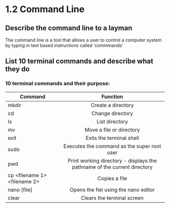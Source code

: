 # 1.2 Command Line

## Describe the command line to a layman
The command line is a tool that allows a user to control a computer system by typing in text based instructions called 'commmands'

## List 10 terminal commands and describe what they do

### 10 terminal commands and their purpose:
| Command       | Function     |
| ------------- |:-------------:|
| mkdir         | Create a directory |
| cd            | Change directory   |
| ls            | List directory   |
| mv            | Move a file or directory |
| exit          | Exits the terminal shell |
| sudo          | Executes the command as the super root user |
| pwd           | Print working directory - displays the pathname of the current directory |
| cp <filename 1> <filename 2> | Copies a file |
| nano [file]   | Opens the fiel using the nano editor |
| clear         | Clears the terminal screen |